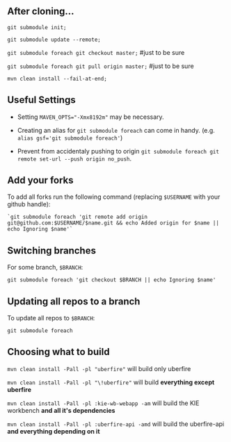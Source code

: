 After cloning...
---

`git submodule init;`

`git submodule update --remote;`

`git submodule foreach git checkout master;` #just to be sure

`git submodule foreach git pull origin master;` #just to be sure

`mvn clean install --fail-at-end;`

Useful Settings
---

* Setting `MAVEN_OPTS="-Xmx8192m"` may be necessary.

* Creating an alias for `git submodule foreach` can come in handy. (e.g. `alias gsf='git submodule foreach'`)

* Prevent from accidentaly pushing to origin `git submodule foreach git remote set-url --push origin no_push`.

Add your forks
---

To add all forks run the following command (replacing `$USERNAME` with your github handle):

    `git submodule foreach 'git remote add origin git@github.com:$USERNAME/$name.git && echo Added origin for $name || echo Ignoring $name'`

Switching branches
---

For some branch, `$BRANCH`:

    git submodule foreach 'git checkout $BRANCH || echo Ignoring $name'

Updating all repos to a branch
---

To update all repos to `$BRANCH`:

    git submodule foreach 


Choosing what to build
---

`mvn clean install -Pall -pl "uberfire"` will build only uberfire

`mvn clean install -Pall -pl "\!uberfire"` will build **everything except uberfire**

`mvn clean install -Pall -pl :kie-wb-webapp -am` will build the KIE workbench **and all it's dependencies**

`mvn clean install -Pall -pl :uberfire-api -amd` will build the uberfire-api **and everything depending on it**
